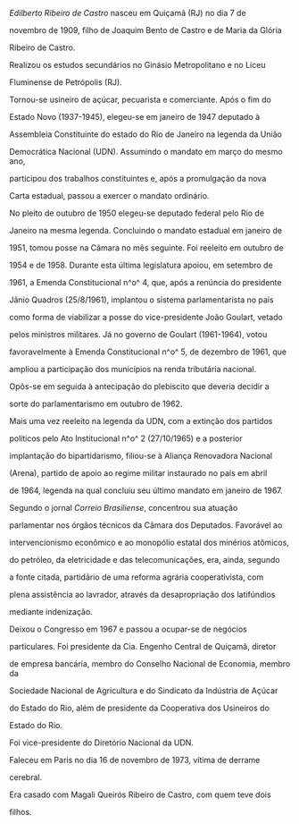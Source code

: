

*Edilberto Ribeiro de Castro* nasceu em Quiçamã (RJ) no dia 7 de

novembro de 1909, filho de Joaquim Bento de Castro e de Maria da Glória

Ribeiro de Castro.



Realizou os estudos secundários no Ginásio Metropolitano e no Liceu

Fluminense de Petrópolis (RJ).



Tornou-se usineiro de açúcar, pecuarista e comerciante. Após o fim do

Estado Novo (1937-1945), elegeu-se em janeiro de 1947 deputado à

Assembleia Constituinte do estado do Rio de Janeiro na legenda da União

Democrática Nacional (UDN). Assumindo o mandato em março do mesmo ano,

participou dos trabalhos constituintes e, após a promulgação da nova

Carta estadual, passou a exercer o mandato ordinário.



No pleito de outubro de 1950 elegeu-se deputado federal pelo Rio de

Janeiro na mesma legenda. Concluindo o mandato estadual em janeiro de

1951, tomou posse na Câmara no mês seguinte. Foi reeleito em outubro de

1954 e de 1958. Durante esta última legislatura apoiou, em setembro de

1961, a Emenda Constitucional n^o^ 4, que, após a renúncia do presidente

Jânio Quadros (25/8/1961), implantou o sistema parlamentarista no país

como forma de viabilizar a posse do vice-presidente João Goulart, vetado

pelos ministros militares. Já no governo de Goulart (1961-1964), votou

favoravelmente à Emenda Constitucional n^o^ 5, de dezembro de 1961, que

ampliou a participação dos municípios na renda tributária nacional.

Opôs-se em seguida à antecipação do plebiscito que deveria decidir a

sorte do parlamentarismo em outubro de 1962.



Mais uma vez reeleito na legenda da UDN, com a extinção dos partidos

políticos pelo Ato Institucional n^o^ 2 (27/10/1965) e a posterior

implantação do bipartidarismo, filiou-se à Aliança Renovadora Nacional

(Arena), partido de apoio ao regime militar instaurado no país em abril

de 1964, legenda na qual concluiu seu último mandato em janeiro de 1967.

Segundo o jornal *Correio Brasiliense*, concentrou sua atuação

parlamentar nos órgãos técnicos da Câmara dos Deputados. Favorável ao

intervencionismo econômico e ao monopólio estatal dos minérios atômicos,

do petróleo, da eletricidade e das telecomunicações, era, ainda, segundo

a fonte citada, partidário de uma reforma agrária cooperativista, com

plena assistência ao lavrador, através da desapropriação dos latifúndios

mediante indenização.



Deixou o Congresso em 1967 e passou a ocupar-se de negócios

particulares. Foi presidente da Cia. Engenho Central de Quiçamã, diretor

de empresa bancária, membro do Conselho Nacional de Economia, membro da

Sociedade Nacional de Agricultura e do Sindicato da Indústria de Açúcar

do Estado do Rio, além de presidente da Cooperativa dos Usineiros do

Estado do Rio.



Foi vice-presidente do Diretório Nacional da UDN.



Faleceu em Paris no dia 16 de novembro de 1973, vítima de derrame

cerebral.



Era casado com Magali Queirós Ribeiro de Castro, com quem teve dois

filhos.



